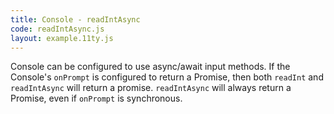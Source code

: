 ```yaml
---
title: Console - readIntAsync
code: readIntAsync.js
layout: example.11ty.js
---
```


Console can be configured to use async/await input methods.
If the Console's `onPrompt` is configured to return a Promise, then both `readInt` and `readIntAsync` will return a promise.
`readIntAsync` will always return a Promise, even if `onPrompt` is synchronous.
